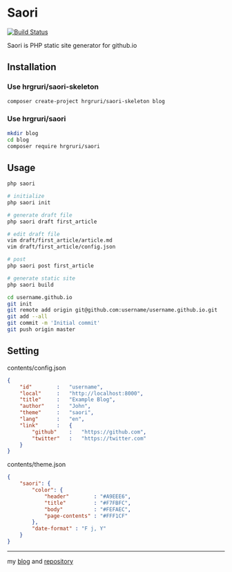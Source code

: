# Saori
[![Build Status](https://travis-ci.org/hrgruri/saori.svg?branch=ci)](https://travis-ci.org/hrgruri/saori)

Saori is PHP static site generator for github.io

## Installation
### Use hrgruri/saori-skeleton
```sh
composer create-project hrgruri/saori-skeleton blog
```
### Use hrgruri/saori
```sh
mkdir blog
cd blog
composer require hrgruri/saori
```

## Usage
```sh
php saori

# initialize
php saori init

# generate draft file
php saori draft first_article

# edit draft file
vim draft/first_article/article.md
vim draft/first_article/config.json

# post
php saori post first_article

# generate static site
php saori build

cd username.github.io
git init
git remote add origin git@github.com:username/username.github.io.git
git add --all
git commit -m 'Initial commit'
git push origin master
```

## Setting
contents/config.json
```json
{
    "id"        :   "username",
    "local"     :   "http://localhost:8000",
    "title"     :   "Example Blog",
    "author"    :   "John",
    "theme"     :   "saori",
    "lang"      :   "en",
    "link"      :   {
        "github"    :   "https://github.com",
        "twitter"   :   "https://twitter.com"
    }
}
```

contents/theme.json
```json
{
    "saori": {
        "color": {
            "header"        : "#A9EEE6",
            "title"         : "#F7FBFC",
            "body"          : "#FEFAEC",
            "page-contents" : "#FFF1CF"
        },
        "date-format" : "F j, Y"
    }
}
```

***
my [blog](https://hrgruri.github.io/) and [repository](https://github.com/hrgruri/blog)
